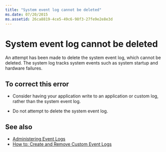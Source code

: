 ```yaml
---
title: "System event log cannot be deleted"
ms.date: 07/20/2015
ms.assetid: 26ca8819-4ce5-49c6-98f3-27fe9e2e8e3d
---
```

# System event log cannot be deleted

An attempt has been made to delete the system event log, which cannot be deleted. The system log tracks system events such as system startup and hardware failures.  
  
## To correct this error  
  
- Consider having your application write to an application or custom log, rather than the system event log.  
  
- Do not attempt to delete the system event log.  
  
## See also

- [Administering Event Logs](/previous-versions/visualstudio/visual-studio-2008/4f69axw4(v=vs.90))
- [How to: Create and Remove Custom Event Logs](/previous-versions/visualstudio/visual-studio-2008/49dwckkz(v=vs.90))
